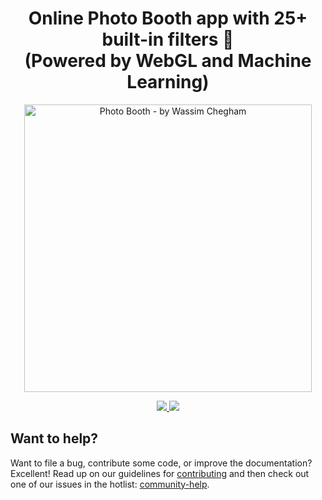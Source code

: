 <p align="center">
  <h1 align="center">Online Photo Booth app with 25+ built-in filters 📸<br>(Powered by WebGL and Machine Learning)</h1>
</p>

<p align="center">
  <a href="https://photobooth.wassim.dev">
    <img width="460" alt="Photo Booth - by Wassim Chegham" src="https://user-images.githubusercontent.com/1699357/139429832-c52984a9-ad9c-4c03-bc39-a1520bc6f891.png">
  </a>
</p>

<p align="center">
  <a href="https://photobooth.wassim.dev">
    <img src="https://img.shields.io/badge/visit-photobooth.wassim.dev-brightgreen" />
  </a>
  <a href="https://azure.microsoft.com/services/app-service/static/?WT.mc_id=javascript-00000-wachegha">
    <img src="https://img.shields.io/badge/deployed-Azure%20Static%20Web%20Apps-blue" />
  </a>
</p>

## Want to help?
Want to file a bug, contribute some code, or improve the documentation? Excellent! Read up on our guidelines for [contributing](https://github.com/manekinekko/photobooth/blob/main/CONTRIBUTING.md) and then check out one of our issues in the hotlist: [community-help](https://github.com/manekinekko/photobooth/issues?q=label%3Acommunity-help).
